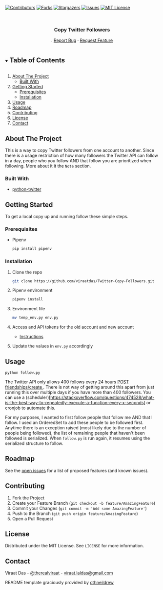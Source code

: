 <!--
*** Thanks for checking out the Best-README-Template. If you have a suggestion
*** that would make this better, please fork the Twitter-Copy-Followers and create a pull request
*** or simply open an issue with the tag "enhancement".
*** Thanks again! Now go create something AMAZING! :D
***
***
***
*** To avoid retyping too much info. Do a search and replace for the following:
*** viraatdas, Twitter-Copy-Followers_name, therealviraat, viraat.laldas@gmail.com, project_title, Copy Twitter Followers
-->



<!-- PROJECT SHIELDS -->
<!--
*** I'm using markdown "reference style" links for readability.
*** Reference links are enclosed in brackets [ ] instead of parentheses ( ).
*** See the bottom of this document for the declaration of the reference variables
*** for contributors-url, forks-url, etc. This is an optional, concise syntax you may use.
*** https://www.markdownguide.org/basic-syntax/#reference-style-links
-->
[![Contributors][contributors-shield]][contributors-url]
[![Forks][forks-shield]][forks-url]
[![Stargazers][stars-shield]][stars-url]
[![Issues][issues-shield]][issues-url]
[![MIT License][license-shield]][license-url]



<!-- PROJECT LOGO -->
<br />
<p align="center">


  <h3 align="center">Copy Twitter Followers</h3>

  <p align="center">
    .
    <a href="https://github.com/viraatdas/Twitter-Copy-Followers/issues">Report Bug</a>
    ·
    <a href="https://github.com/viraatdas/Twitter-Copy-Followers/issues">Request Feature</a>
  </p>
</p>



<!-- TABLE OF CONTENTS -->
<details open="open">
  <summary><h2 style="display: inline-block">Table of Contents</h2></summary>
  <ol>
    <li>
      <a href="#about-the-project">About The Project</a>
      <ul>
        <li><a href="#built-with">Built With</a></li>
      </ul>
    </li>
    <li>
      <a href="#getting-started">Getting Started</a>
      <ul>
        <li><a href="#prerequisites">Prerequisites</a></li>
        <li><a href="#installation">Installation</a></li>
      </ul>
    </li>
    <li><a href="#usage">Usage</a></li>
    <li><a href="#roadmap">Roadmap</a></li>
    <li><a href="#contributing">Contributing</a></li>
    <li><a href="#license">License</a></li>
    <li><a href="#contact">Contact</a></li>
  </ol>
</details>



<!-- ABOUT THE PROJECT -->
## About The Project
This is a way to copy Twitter followers from one account to another. Since there is a usage restriction of how many followers the Twitter API can follow in a day, people who you follow AND that follow you are prioritized when following. More about it it the `Note` section. 

### Built With

* [python-twitter](https://github.com/bear/python-twitter)



<!-- GETTING STARTED -->
## Getting Started

To get a local copy up and running follow these simple steps.

### Prerequisites
* Pipenv
  ```sh
  pip install pipenv
  ```
### Installation

1. Clone the repo
   ```sh
   git clone https://github.com/viraatdas/Twitter-Copy-Followers.git
   ```
2. Pipenv environment
   ```sh
   pipenv install
   ```
3. Environment file
   ```sh
   mv temp_env.py env.py
   ```
4. Access and API tokens for the old account and new account
    - [Instructions](https://python-twitter.readthedocs.io/en/latest/getting_started.html)

5. Update the values in `env.py` accordingly 


<!-- USAGE EXAMPLES -->
## Usage

`python follow.py`

The Twitter API only allows 400 follows every 24 hours [POST friendships/create
](https://developer.twitter.com/en/docs/twitter-api/v1/accounts-and-users/follow-search-get-users/api-reference/post-friendships-create). There is not way of getting around this apart from just running this over multiple days if you have more than 400 followers. You can use a (scheduler)[https://stackoverflow.com/questions/474528/what-is-the-best-way-to-repeatedly-execute-a-function-every-x-seconds] or cronjob to automate this.

For my purposes, I wanted to first follow people that follow me AND that I follow. I used an OrderedSet to add these people to be followed first. Anytime there is  an exception raised (most likely due to the number of people being followed), the list of remaining people that haven't been followed is serialized. When `follow.py` is run again, it resumes using the serialized structure to follow. 



<!-- ROADMAP -->
## Roadmap

See the [open issues](https://github.com/viraatdas/Twitter-Copy-Followers/issues) for a list of proposed features (and known issues).



<!-- CONTRIBUTING -->
## Contributing

1. Fork the Project
2. Create your Feature Branch (`git checkout -b feature/AmazingFeature`)
3. Commit your Changes (`git commit -m 'Add some AmazingFeature'`)
4. Push to the Branch (`git push origin feature/AmazingFeature`)
5. Open a Pull Request



<!-- LICENSE -->
## License

Distributed under the MIT License. See `LICENSE` for more information.



<!-- CONTACT -->
## Contact

Viraat Das - [@therealviraat](https://twitter.com/therealviraat) - viraat.laldas@gmail.com


README template graciously provided by [othneildrew](https://github.com/othneildrew/Best-README-Template/blob/master/BLANK_README.md)

<!-- MARKDOWN LINKS & IMAGES -->
<!-- https://www.markdownguide.org/basic-syntax/#reference-style-links -->
[contributors-shield]: https://img.shields.io/github/contributors/viraatdas/Twitter-Copy-Followers.svg?style=for-the-badge
[contributors-url]: https://github.com/viraatdas/Twitter-Copy-Followers/graphs/contributors
[forks-shield]: https://img.shields.io/github/forks/viraatdas/Twitter-Copy-Followers.svg?style=for-the-badge
[forks-url]: https://github.com/viraatdas/Twitter-Copy-Followers/network/members
[stars-shield]: https://img.shields.io/github/stars/viraatdas/Twitter-Copy-Followers.svg?style=for-the-badge
[stars-url]: https://github.com/viraatdas/Twitter-Copy-Followers/stargazers
[issues-shield]: https://img.shields.io/github/issues/viraatdas/Twitter-Copy-Followers.svg?style=for-the-badge
[issues-url]: https://github.com/viraatdas/Twitter-Copy-Followers/issues
[license-shield]: https://img.shields.io/github/license/viraatdas/Twitter-Copy-Followers.svg?style=for-the-badge
[license-url]: https://github.com/viraatdas/Twitter-Copy-Followers/blob/master/LICENSE.txt
[linkedin-shield]: https://img.shields.io/badge/-LinkedIn-black.svg?style=for-the-badge&logo=linkedin&colorB=555
[linkedin-url]: https://linkedin.com/in/viraatdas
